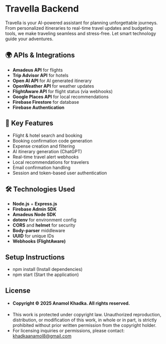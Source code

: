 # Travella Backend

Travella is your AI-powered assistant for planning unforgettable journeys. From personalized itineraries to real-time travel updates and budgeting tools, we make traveling seamless and stress-free. Let smart technology guide your adventures.

## 🌍 APIs & Integrations
- **Amadeus API** for flights
- **Trip Advisor API** for hotels
- **Open AI API** for AI generated itinerary
- **OpenWeather API** for weather updates
- **FlightAware API** for flight status (via webhooks)
- **Google Places API** for local recommendations
- **Firebase Firestore** for database
- **Firebase Authentication**

## 📸 Key Features
- Flight & hotel search and booking
- Booking confirmation code generation
- Expense creation and filtering
- AI itinerary generation (ChatGPT)
- Real-time travel alert webhooks
- Local recommendations for travelers
- Email confirmation handling
- Session and token-based user authentication

## 🛠 Technologies Used
- **Node.js** + **Express.js**
- **Firebase Admin SDK**
- **Amadeus Node SDK**
- **dotenv** for environment config
- **CORS** and **helmet** for security
- **Body-parser** middleware
- **UUID** for unique IDs
- **Webhooks (FlightAware)**

## Setup Instructions
- npm install (Install dependencies)
- npm start (Start the application)

## License

- #### Copyright © 2025 Anamol Khadka. All rights reserved.
- This work is protected under copyright law. Unauthorized reproduction, distribution, or modification of this work, in whole or in part, is strictly prohibited without prior written permission from the copyright holder.
- For licensing inquiries or permissions, please contact: khadkaanamol8@gmail.com
